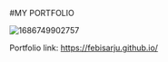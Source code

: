 #MY PORTFOLIO

![1686749902757](https://github.com/user-attachments/assets/2c3cd7a6-00cc-451f-abda-43e862441ce2)

Portfolio link: https://febisarju.github.io/
